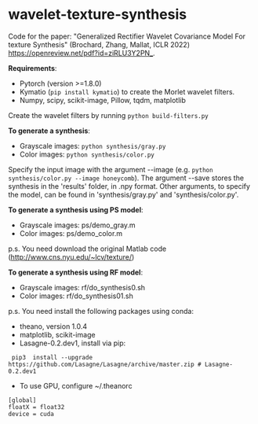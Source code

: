 # wavelet-texture-synthesis

Code for the paper: "Generalized Rectifier Wavelet Covariance Model For texture Synthesis" (Brochard, Zhang, Mallat, ICLR 2022) <https://openreview.net/pdf?id=ziRLU3Y2PN_>.

**Requirements**:
- Pytorch (version >=1.8.0)
- Kymatio (`pip install kymatio`) to create the Morlet wavelet filters.
- Numpy, scipy, scikit-image, Pillow, tqdm, matplotlib

Create the wavelet filters by running `python build-filters.py`

**To generate a synthesis**:
- Grayscale images: `python synthesis/gray.py`
- Color images: `python synthesis/color.py`

Specify the input image with the argument --image (e.g. `python synthesis/color.py --image honeycomb`). The argument --save stores the synthesis in the 'results' folder, in .npy format. Other arguments, to specify the model, can be found in 'synthesis/gray.py' and 'synthesis/color.py'.

**To generate a synthesis using PS model**:
- Grayscale images: ps/demo_gray.m 
- Color images: ps/demo_color.m

p.s. You need download the original Matlab code (http://www.cns.nyu.edu/~lcv/texture/)

**To generate a synthesis using RF model**:
- Grayscale images: rf/do_synthesis0.sh
- Color images: rf/do_synthesis01.sh

p.s. You need install the following packages using conda:

- theano,  version 1.0.4
- matplotlib, scikit-image
- Lasagne-0.2.dev1, install via pip: 

```
 pip3  install --upgrade https://github.com/Lasagne/Lasagne/archive/master.zip # Lasagne-0.2.dev1
```

- To use GPU, configure ~/.theanorc
```
[global]
floatX = float32
device = cuda
```

